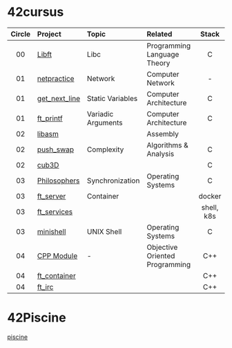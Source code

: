 # 42cursus

| Circle | Project |   Topic   | Related | Stack |
| :----: | :----------- | :-------------| :---- | :----: |
| 00     | [Libft](https://github.com/jikwon101/42/tree/master/libft) | Libc | Programming Language Theory | C |
| 01     | [netpractice](https://github.com/jikwon101/42/tree/master/netpractice) | Network |   Computer Network   | - |
| 01     | [get_next_line](https://github.com/jikwon101/42/tree/master/get_next_line) | Static Variables | Computer Architecture | C |
| 01     | [ft_printf](https://github.com/jikwon101/42/tree/master/ft_printf) | Variadic Arguments | Computer Architecture | C |
| 02     | [libasm](https://github.com/jikwon101/42/tree/master/libasm) | | Assembly |
| 02     | [push_swap](https://github.com/jikwon101/42/tree/master/push_swap) | Complexity | Algorithms & Analysis | C |
| 02     | [cub3D](https://github.com/jikwon101/42/tree/master/cub3D) | | | C |
| 03     | [Philosophers](https://github.com/jikwon101/42/tree/master/philosopher) | Synchronization | Operating Systems | C |
| 03     | [ft_server](https://github.com/jikwon101/42/tree/master/ft_server) | Container| | docker|
| 03     | [ft_services](https://github.com/jikwon101/42/tree/master/ft_services) | | | shell, k8s|
| 03     | [minishell](https://github.com/jikwon101/42/tree/master/minishell) | UNIX Shell | Operating Systems | C |
| 04     | [CPP Module](https://github.com/jikwon101/42/tree/master/CPP_Module) | - | Objective Oriented Programming | C++ |
| 04     | [ft_container](https://github.com/jikwon101/42/tree/master/ft_container) | |  | C++|
| 04 | [ft_irc](http://github.com/jikwon101/42/tree/master/ft_irc) | | | C++|

# 42Piscine
[piscine](https://github.com/jikwon101/42/tree/master/piscine)
